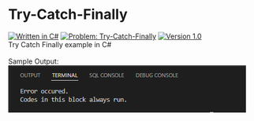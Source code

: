 # Try-Catch-Finally
[![Written in C#](https://img.shields.io/badge/language-C%23-green)](#)
[![Problem: Try-Catch-Finally](https://img.shields.io/badge/problem-Try%20Catch%20Finally-important)](#)
[![Version 1.0](https://img.shields.io/badge/version-1.0-informational)](#)\
Try Catch Finally example in C#
\
\
Sample Output:\
[![Sample Output](/assets/images/c101trycatchfinally.png)](#)
